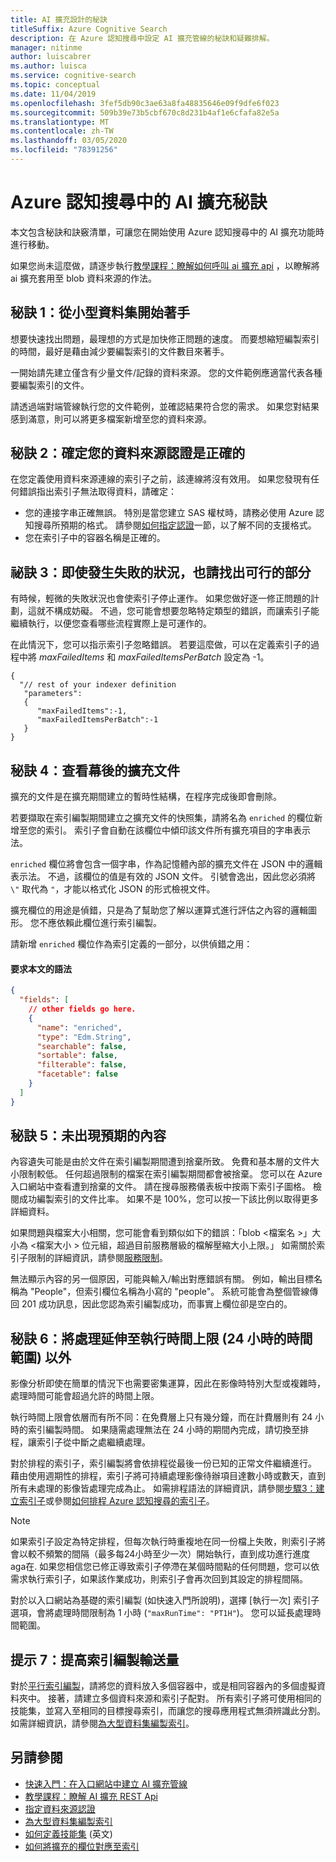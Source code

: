 ```yaml
---
title: AI 擴充設計的秘訣
titleSuffix: Azure Cognitive Search
description: 在 Azure 認知搜尋中設定 AI 擴充管線的秘訣和疑難排解。
manager: nitinme
author: luiscabrer
ms.author: luisca
ms.service: cognitive-search
ms.topic: conceptual
ms.date: 11/04/2019
ms.openlocfilehash: 3fef5db90c3ae63a8fa48835646e09f9dfe6f023
ms.sourcegitcommit: 509b39e73b5cbf670c8d231b4af1e6cfafa82e5a
ms.translationtype: MT
ms.contentlocale: zh-TW
ms.lasthandoff: 03/05/2020
ms.locfileid: "78391256"
---
```

# <a name="tips-for-ai-enrichment-in-azure-cognitive-search"></a>Azure 認知搜尋中的 AI 擴充秘訣

本文包含秘訣和訣竅清單，可讓您在開始使用 Azure 認知搜尋中的 AI 擴充功能時進行移動。 

如果您尚未這麼做，請逐步執行[教學課程：瞭解如何呼叫 ai 擴充 api](cognitive-search-quickstart-blob.md) ，以瞭解將 ai 擴充套用至 blob 資料來源的作法。

## <a name="tip-1-start-with-a-small-dataset"></a>秘訣 1：從小型資料集開始著手
想要快速找出問題，最理想的方式是加快修正問題的速度。 而要想縮短編製索引的時間，最好是藉由減少要編製索引的文件數目來著手。 

一開始請先建立僅含有少量文件/記錄的資料來源。 您的文件範例應適當代表各種要編製索引的文件。 

請透過端對端管線執行您的文件範例，並確認結果符合您的需求。 如果您對結果感到滿意，則可以將更多檔案新增至您的資料來源。

## <a name="tip-2-make-sure-your-data-source-credentials-are-correct"></a>秘訣 2：確定您的資料來源認證是正確的
在您定義使用資料來源連線的索引子之前，該連線將沒有效用。 如果您發現有任何錯誤指出索引子無法取得資料，請確定：
- 您的連接字串正確無誤。 特別是當您建立 SAS 權杖時，請務必使用 Azure 認知搜尋所預期的格式。 請參閱[如何指定認證](
https://docs.microsoft.com/azure/search/search-howto-indexing-azure-blob-storage#how-to-specify-credentials)一節，以了解不同的支援格式。
- 您在索引子中的容器名稱是正確的。

## <a name="tip-3-see-what-works-even-if-there-are-some-failures"></a>祕訣 3：即使發生失敗的狀況，也請找出可行的部分
有時候，輕微的失敗狀況也會使索引子停止運作。 如果您做好逐一修正問題的計劃，這就不構成妨礙。 不過，您可能會想要忽略特定類型的錯誤，而讓索引子能繼續執行，以便您查看哪些流程實際上是可運作的。

在此情況下，您可以指示索引子忽略錯誤。 若要這麼做，可以在定義索引子的過程中將 *maxFailedItems* 和 *maxFailedItemsPerBatch* 設定為 -1。

```
{
  "// rest of your indexer definition
   "parameters":
   {
      "maxFailedItems":-1,
      "maxFailedItemsPerBatch":-1
   }
}
```
## <a name="tip-4-looking-at-enriched-documents-under-the-hood"></a>秘訣 4：查看幕後的擴充文件 
擴充的文件是在擴充期間建立的暫時性結構，在程序完成後即會刪除。

若要擷取在索引編製期間建立之擴充文件的快照集，請將名為 ```enriched``` 的欄位新增至您的索引。 索引子會自動在該欄位中傾印該文件所有擴充項目的字串表示法。

```enriched``` 欄位將會包含一個字串，作為記憶體內部的擴充文件在 JSON 中的邏輯表示法。  不過，該欄位的值是有效的 JSON 文件。 引號會逸出，因此您必須將 `\"` 取代為 `"`，才能以格式化 JSON 的形式檢視文件。 

擴充欄位的用途是偵錯，只是為了幫助您了解以運算式進行評估之內容的邏輯圖形。 您不應依賴此欄位進行索引編製。

請新增 ```enriched``` 欄位作為索引定義的一部分，以供偵錯之用：

#### <a name="request-body-syntax"></a>要求本文的語法
```json
{
  "fields": [
    // other fields go here.
    {
      "name": "enriched",
      "type": "Edm.String",
      "searchable": false,
      "sortable": false,
      "filterable": false,
      "facetable": false
    }
  ]
}
```

## <a name="tip-5-expected-content-fails-to-appear"></a>秘訣 5：未出現預期的內容

內容遺失可能是由於文件在索引編製期間遭到捨棄所致。 免費和基本層的文件大小限制較低。 任何超過限制的檔案在索引編製期間都會被捨棄。 您可以在 Azure 入口網站中查看遭到捨棄的文件。 請在搜尋服務儀表板中按兩下索引子圖格。 檢閱成功編製索引的文件比率。 如果不是 100%，您可以按一下該比例以取得更多詳細資料。 

如果問題與檔案大小相關，您可能會看到類似如下的錯誤：「blob \<檔案名 >」大小為 \<檔案大小 > 位元組，超過目前服務層級的檔解壓縮大小上限。」 如需關於索引子限制的詳細資訊，請參閱[服務限制](search-limits-quotas-capacity.md)。

無法顯示內容的另一個原因，可能與輸入/輸出對應錯誤有關。 例如，輸出目標名稱為 "People"，但索引欄位名稱為小寫的 "people"。 系統可能會為整個管線傳回 201 成功訊息，因此您認為索引編製成功，而事實上欄位卻是空白的。 

## <a name="tip-6-extend-processing-beyond-maximum-run-time-24-hour-window"></a>秘訣 6：將處理延伸至執行時間上限 (24 小時的時間範圍) 以外

影像分析即使在簡單的情況下也需要密集運算，因此在影像時特別大型或複雜時，處理時間可能會超過允許的時間上限。 

執行時間上限會依層而有所不同：在免費層上只有幾分鐘，而在計費層則有 24 小時的索引編製時間。 如果隨需處理無法在 24 小時的期間內完成，請切換至排程，讓索引子從中斷之處繼續處理。 

對於排程的索引子，索引編製將會依排程從最後一份已知的正常文件繼續進行。 藉由使用週期性的排程，索引子將可持續處理影像待辦項目達數小時或數天，直到所有未處理的影像皆處理完成為止。 如需排程語法的詳細資訊，請參閱[步驟3：建立索引子](search-howto-indexing-azure-blob-storage.md#step-3-create-an-indexer)或參閱[如何排程 Azure 認知搜尋的索引子](search-howto-schedule-indexers.md)。

> [!NOTE]
> 如果索引子設定為特定排程，但每次執行時重複地在同一份檔上失敗，則索引子將會以較不頻繁的間隔（最多每24小時至少一次）開始執行，直到成功進行進度 aga在.  如果您相信您已修正導致索引子停滯在某個時間點的任何問題，您可以依需求執行索引子，如果該作業成功，則索引子會再次回到其設定的排程間隔。

對於以入口網站為基礎的索引編製 (如快速入門所說明)，選擇 [執行一次] 索引子選項，會將處理時間限制為 1 小時 (`"maxRunTime": "PT1H"`)。 您可以延長處理時間範圍。

## <a name="tip-7-increase-indexing-throughput"></a>提示 7：提高索引編製輸送量

對於[平行索引編製](search-howto-large-index.md)，請將您的資料放入多個容器中，或是相同容器內的多個虛擬資料夾中。 接著，請建立多個資料來源和索引子配對。 所有索引子將可使用相同的技能集，並寫入至相同的目標搜尋索引，而讓您的搜尋應用程式無須辨識此分割。
如需詳細資訊，請參閱[為大型資料集編製索引](search-howto-indexing-azure-blob-storage.md#indexing-large-datasets)。

## <a name="see-also"></a>另請參閱
+ [快速入門：在入口網站中建立 AI 擴充管線](cognitive-search-quickstart-blob.md)
+ [教學課程：瞭解 AI 擴充 REST Api](cognitive-search-tutorial-blob.md)
+ [指定資料來源認證](search-howto-indexing-azure-blob-storage.md#how-to-specify-credentials)
+ [為大型資料集編製索引](search-howto-indexing-azure-blob-storage.md#indexing-large-datasets)
+ [如何定義技能集](cognitive-search-defining-skillset.md) (英文)
+ [如何將擴充的欄位對應至索引](cognitive-search-output-field-mapping.md)
